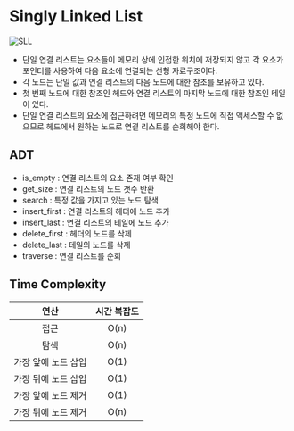 # Singly Linked List
![SLL](https://github.com/toutelajourn6e/Data_Structures-Algorithms/assets/118504009/f5fd66b5-2e23-4d69-be93-441e032ab6fe)
* 단일 연결 리스트는 요소들이 메모리 상에 인접한 위치에 저장되지 않고 각 요소가 포인터를 사용하여 다음 요소에 연결되는 선형 자료구조이다.
* 각 노드는 단일 값과 연결 리스트의 다음 노드에 대한 참조를 보유하고 있다.
* 첫 번째 노드에 대한 참조인 헤드와 연결 리스트의 마지막 노드에 대한 참조인 테일이 있다.
* 단일 연결 리스트의 요소에 접근하려면 메모리의 특정 노드에 직접 액세스할 수 없으므로 헤드에서 원하는 노드로 연결 리스트를 순회해야 한다.


## ADT
* is_empty : 연결 리스트의 요소 존재 여부 확인
* get_size : 연결 리스트의 노드 갯수 반환
* search : 특정 값을 가지고 있는 노드 탐색
* insert_first : 연결 리스트의 헤더에 노드 추가
* insert_last : 연결 리스트의 테일에 노드 추가
* delete_first : 헤더의 노드를 삭제
* delete_last : 테일의 노드를 삭제
* traverse : 연결 리스트를 순회


## Time Complexity
|     연산     |     시간 복잡도     |
|:-----------:|:----------------:|
|접근|O(n)|
|탐색|O(n)|
|가장 앞에 노드 삽입|O(1)|
|가장 뒤에 노드 삽입|O(1)|
|가장 앞에 노드 제거|O(1)|
|가장 뒤에 노드 제거|O(n)|
